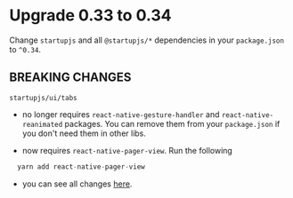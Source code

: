 # Upgrade 0.33 to 0.34

Change `startupjs` and all `@startupjs/*` dependencies in your `package.json` to `^0.34`.

## BREAKING CHANGES

`startupjs/ui/tabs`
- no longer requires `react-native-gesture-handler` and `react-native-reanimated` packages. You can remove them from your `package.json` if you don't need them in other libs.

- now requires `react-native-pager-view`. Run the following 
```js
  yarn add react-native-pager-view
```

- you can see all changes [here](https://github.com/satya164/react-native-tab-view/releases).
